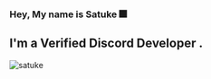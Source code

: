 ### Hey, My name is Satuke 🎆

## I'm a Verified Discord Developer .

![satuke](https://github-readme-stats.vercel.app/api?username=satuke&show_icons=true&theme=red)

